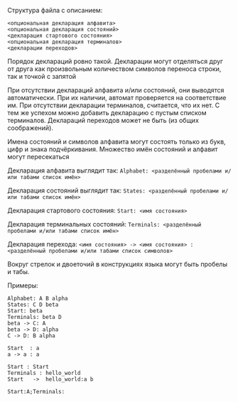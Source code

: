 Структура файла с описанием:
```
<опциональная декларация алфавита>
<опциональная декларация состояний>
<декларация стартового состояния>
<опциональная декларация терминалов>
<декларации переходов>
```
Порядок деклараций ровно такой. Декларации могут отделяться друг от друга как произвольным количеством символов переноса строки, так и точкой с запятой

При отсутствии деклараций алфавита и/или состояний, они выводятся автоматически. При их наличии, автомат проверяется на соответствие им. При отсутствии декларации терминалов, считается, что их нет. С тем же успехом можно добавить декларацию с пустым списком терминалов. Деклараций переходов может не быть (из общих соображений).

Имена состояний и символов алфавита могут состоять только из букв, цифр и знакa подчёркивания. Множество имён состояний и алфавит могут пересекаться

Декларация алфавита выглядит так: 
`Alphabet: <разделённый пробелами и/или табами список имён>`

Декларация состояний выглядит так:
`States: <разделённый пробелами и/или табами список имён>`

Декларация стартового состояния:
`Start: <имя состояния>`

Декларация терминальных состояний:
`Terminals: <разделённый пробелами и/или табами список имён>`

Декларация перехода:
`<имя состояния> -> <имя состояния> : <разделённый пробелами и/или табами список символов>`

Вокруг стрелок и двоеточий в конструкциях языка могут быть пробелы и табы. 


Примеры:
```
Alphabet: A B alpha
States: C D beta
Start: beta
Terminals: beta D
beta -> C: A
beta -> D: alpha
C -> D: B alpha
```

```
Start  : a
a -> a : a
```

```
Start : Start
Terminals : hello_world
Start   ->  hello_world:a b
```

```
Start:A;Terminals:
```
